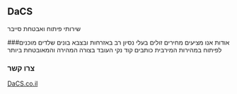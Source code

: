 ## DaCS
שירותי פיתוח ואבטחת סייבר

###אודות
אנו מציעים מחירים זולים
בעלי נסיון רב באזרחות ובצבא
בונים שלדים מוכנים לפיתוח במהירות המירבית
כותבים קוד נקי העובד בצורה המהירה והמאובטחת ביותר

### צרו קשר
[DaCS.co.il](https://dacs.co.il)
